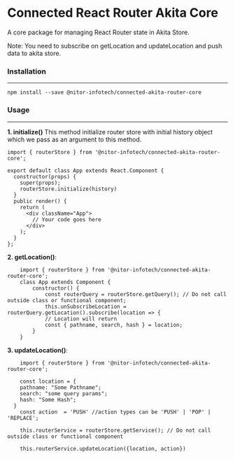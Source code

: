 # Connected React Router Akita Core

A core package for managing React Router state in Akita Store. 

Note: You need to subscribe on getLocation and updateLocation and push data to akita store.

### Installation

_____


    npm install --save @nitor-infotech/connected-akita-router-core


### Usage

_____

**1. initialize()**
This method initialize router store with initial history object which we pass as an argument to this method.

	import { routerStore } from '@nitor-infotech/connected-akita-router-core';
	
    export default class App extends React.Component {
      constructor(props) {
        super(props);
        routerStore.initialize(history)
      }
      public render() {
        return (
          <div className="App">
    		// Your code goes here
          </div>
        );
      }
    };

**2. getLocation()**:

    	import { routerStore } from '@nitor-infotech/connected-akita-router-core';
		class App extends Component {
    		constructor() {
    			const routerQuery = routerStore.getQuery(); // Do not call outside class or functional component;
    			this.unSubscribeLocation = routerQuery.getLocation().subscribe(location => {
    			// Location will return
    			const { pathname, search, hash } = location;
    		}
    	}

**3. updateLocation()**:

    	import { routerStore } from '@nitor-infotech/connected-akita-router-core';
    	
		const location = {
        pathname: "Some Pathname";
        search: "some query params";
        hash: "Some Hash";
  	  }
	  	const action  = 'PUSH' //action types can be 'PUSH' | 'POP' | 'REPLACE';
    
    	this.routerService = routerStore.getService(); // Do not call outside class or functional component
    
    	this.routerService.updateLocation({location, action})

